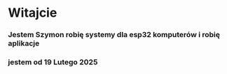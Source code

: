 # Witajcie 
### Jestem Szymon robię systemy dla esp32 komputerów i robię aplikacje
### jestem od 19 Lutego 2025
